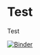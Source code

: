 # Test
Test

[![Binder](https://mybinder.org/badge_logo.svg)](https://mybinder.org/v2/gh/JonChrIBE/Test.git/main)
